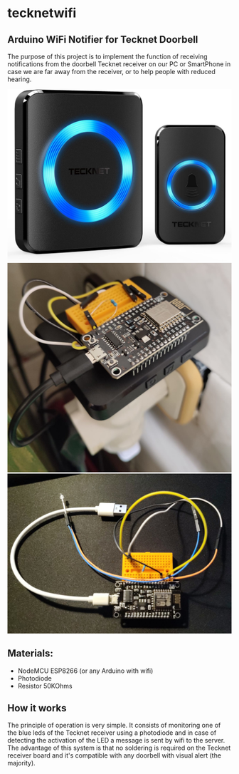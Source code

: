 # tecknetwifi
## Arduino WiFi Notifier for Tecknet Doorbell

The purpose of this project is to implement the function of receiving notifications from the doorbell Tecknet receiver on our PC or SmartPhone in case we are far away from the receiver, or to help people with reduced hearing.

![Alt text](images/tecknet.jpg?raw=true)
![Alt text](images/tecknet1.jpg?raw=true)
![Alt text](images/tecknet2.jpg?raw=true)

## Materials:
- NodeMCU ESP8266 (or any Arduino with wifi)
- Photodiode
- Resistor 50KOhms

## How it works
The principle of operation is very simple. It consists of monitoring one of the blue leds of the Tecknet receiver using a photodiode and in case of detecting the activation of the LED a message is sent by wifi to the server. The advantage of this system is that no soldering is required on the Tecknet receiver board and it's compatible with any doorbell with visual alert (the majority).
